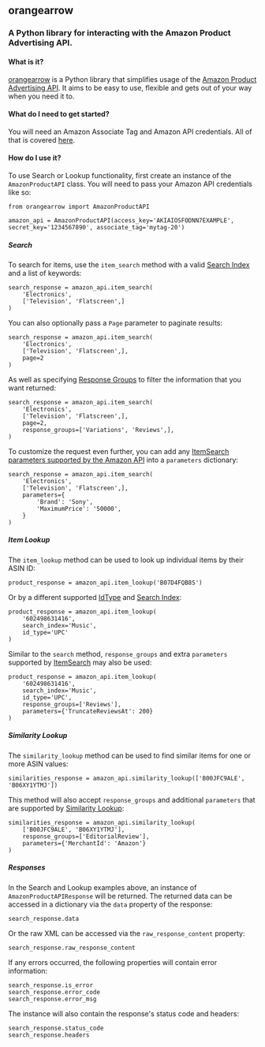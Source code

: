## orangearrow

### A Python library for interacting with the Amazon Product Advertising API.

#### What is it?

[orangearrow](https://github.com/wreddily/orangearrow) is a Python library that simplifies usage of the [Amazon Product Advertising API](https://docs.aws.amazon.com/AWSECommerceService/latest/GSG/Welcome.html). It aims to be easy to use, flexible and gets out of your way when you need it to.

#### What do I need to get started?

You will need an Amazon Associate Tag and Amazon API credentials. All of that is covered [here](https://docs.aws.amazon.com/AWSECommerceService/latest/DG/becomingDev.html).

#### How do I use it?

To use Search or Lookup functionality, first create an instance of the `AmazonProductAPI` class. You will need to pass your Amazon API credentials like so:

    from orangearrow import AmazonProductAPI

    amazon_api = AmazonProductAPI(access_key='AKIAIOSFODNN7EXAMPLE', secret_key='1234567890', associate_tag='mytag-20')

##### Search

To search for items, use the `item_search` method with a valid [Search Index](https://docs.aws.amazon.com/AWSECommerceService/latest/DG/LocaleUS.html) and a list of keywords:

    search_response = amazon_api.item_search(
        'Electronics',
        ['Television', 'Flatscreen',]
    )

You can also optionally pass a `Page` parameter to paginate results:

    search_response = amazon_api.item_search(
        'Electronics',
        ['Television', 'Flatscreen',],
        page=2
    )

As well as specifying [Response Groups](https://docs.aws.amazon.com/AWSECommerceService/latest/DG/CHAP_ResponseGroupsList.html) to filter the information that you want returned:

    search_response = amazon_api.item_search(
        'Electronics',
        ['Television', 'Flatscreen',],
        page=2,
        response_groups=['Variations', 'Reviews',],
    )

To customize the request even further, you can add any [ItemSearch parameters supported by the Amazon API](https://docs.aws.amazon.com/AWSECommerceService/latest/DG/ItemSearch.html#ItemSearch-rp) into a `parameters` dictionary:

    search_response = amazon_api.item_search(
        'Electronics',
        ['Television', 'Flatscreen',],
        parameters={
            'Brand': 'Sony',
            'MaximumPrice': '50000',
        }
    )

##### Item Lookup

The `item_lookup` method can be used to look up individual items by their ASIN ID:

    product_response = amazon_api.item_lookup('B07D4FQB8S')

Or by a different supported [IdType](https://docs.aws.amazon.com/AWSECommerceService/latest/DG/ItemLookup.html) and [Search Index](https://docs.aws.amazon.com/AWSECommerceService/latest/DG/LocaleUS.html):

    product_response = amazon_api.item_lookup(
        '602498631416',
        search_index='Music',
        id_type='UPC'
    )

Similar to the `search` method, `response_groups` and extra `parameters` supported by [ItemSearch](https://docs.aws.amazon.com/AWSECommerceService/latest/DG/ItemLookup.html#ItemLookup-rp) may also be used:

    product_response = amazon_api.item_lookup(
        '602498631416',
        search_index='Music',
        id_type='UPC',
        response_groups=['Reviews'],
        parameters={'TruncateReviewsAt': 200}
    )

##### Similarity Lookup

The `similarity_lookup` method can be used to find similar items for one or more ASIN values:

    similarities_response = amazon_api.similarity_lookup(['B00JFC9ALE', 'B06XY1YTMJ'])

This method will also accept `response_groups` and additional `parameters` that are supported by [Similarity Lookup](https://docs.aws.amazon.com/AWSECommerceService/latest/DG/SimilarityLookup.html#SimilarityLookup-rp):

    similarities_response = amazon_api.similarity_lookup(
        ['B00JFC9ALE', 'B06XY1YTMJ'],
        response_groups=['EditorialReview'],
        parameters={'MerchantId': 'Amazon'}
    )

##### Responses

In the Search and Lookup examples above, an instance of `AmazonProductAPIResponse` will be returned. The returned data can be accessed in a dictionary via the `data` property of the response:

    search_response.data

Or the raw XML can be accessed via the `raw_response_content` property:

    search_response.raw_response_content

If any errors occurred, the following properties will contain error information:

    search_response.is_error
    search_response.error_code
    search_response.error_msg

The instance will also contain the response's status code and headers:

    search_response.status_code
    search_response.headers


